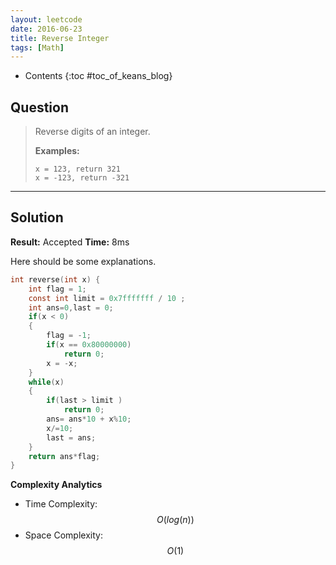 ```yaml
---
layout: leetcode
date: 2016-06-23
title: Reverse Integer
tags: [Math]
---
```


* Contents
{:toc #toc_of_keans_blog}

## Question

> Reverse digits of an integer.
> 
> **Examples:**
>
>     x = 123, return 321
>     x = -123, return -321
>     

***

## Solution

**Result:** Accepted **Time:** 8ms

Here should be some explanations.

```c
int reverse(int x) {
    int flag = 1;
    const int limit = 0x7fffffff / 10 ;
    int ans=0,last = 0;
    if(x < 0)
    {
        flag = -1;
        if(x == 0x80000000)
            return 0;
        x = -x;
    }
    while(x)
    {
        if(last > limit )
            return 0;
        ans= ans*10 + x%10;
        x/=10;
        last = ans;
    }
    return ans*flag;
}
```

**Complexity Analytics**

- Time Complexity: $$O(log(n))$$
- Space Complexity: $$O(1)$$
